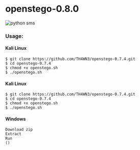 # openstego-0.8.0
![python sms](https://www.openstego.com/image/screenshot/01.png)
### Usage:

#### Kali Linux

```
$ git clone https://github.com/TH4WN3/openstego-0.7.4.git
$ cd openstego-0.7.4
$ chmod +x openstego.sh
$ ./openstego.sh

```
#### Kali Linux
```
$ git clone https://github.com/TH4WN3/openstego-0.7.4.git
$ cd openstego-0.7.4
$ chmod +x openstego.sh
$ ./openstego.sh

```
#### Windows

```
Download zip
Extract
Run
()

```

